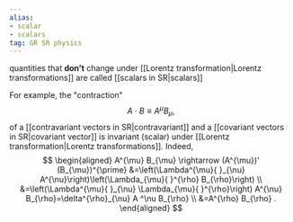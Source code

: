 ```yaml
---
alias:
- scalar
- scalars
tag: GR SR physics
---
```

quantities that **don't** change under [[Lorentz transformation|Lorentz transformations]] are called [[scalars in SR|scalars]]

For example, the "contraction"
$$
A \cdot B \equiv A^{\mu} B_{\mu},
$$
of a [[contravariant vectors in SR|contravariant]] and a [[covariant vectors in SR|covariant vector]] is invariant (scalar) under [[Lorentz transformation|Lorentz transformations]]. Indeed,
$$
\begin{aligned}
A^{\mu} B_{\mu} \rightarrow (A^{\mu})' (B_{\mu})^{\prime} &=\left(\Lambda^{\mu}{ }_{\nu} A^{\nu}\right)\left(\Lambda_{\mu}{ }^{\rho} B_{\rho}\right) \\
&=\left(\Lambda^{\mu}{ }_{\nu} \Lambda_{\mu}{ }^{\rho}\right) A^{\nu} B_{\rho}=\delta^{\rho}_{\nu} A ^\nu B_{\rho} \\
&=A^{\rho} B_{\rho} .
\end{aligned}
$$
